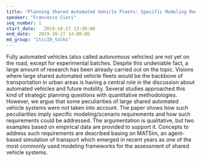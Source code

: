 ```yaml
---
title: "Planning Shared Automated Vehicle Fleets: Specific Modeling Requirements and Concepts to Address Them"
speaker: "Francesco Ciari"
seq_number: 1
start_date:   2019-10-27 13:30:00
end_date:   2019-10-27 14:00:00
md_group: "itsc19_talks"
---
```


Fully automated vehicles (also called autonomous vehicles) are not yet on the road, except for experimental batches. Despite this undeniable fact, a large amount of research has been already carried out on the topic. Visions where large shared automated vehicle fleets would be the backbone of transportation in urban areas is having a central role in the discussion about automated vehicles and future mobility. Several studies approached this kind of strategic planning questions with quantitative methodologies. However, we argue that some peculiarities of large shared automated vehicle systems were not taken into account. The paper shows how such peculiarities imply specific modeling/scenario requirements and how such requirements could be addressed. The argumentation is qualitative, but two examples based on empirical data are provided to support it. Concepts to address such requirements are described basing on MATSim, an agent-based simulation of transport which emerged in recent years as one of the most commonly used modeling frameworks for the assessment of shared vehicle systems. 